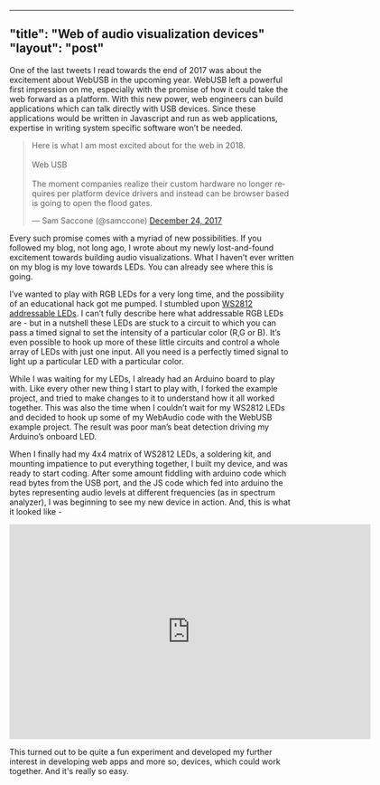 ----------
"title": "Web of audio visualization devices"
"layout": "post"
----------

One of the last tweets I read towards the end of 2017 was about the excitement about WebUSB in the upcoming year. WebUSB left a powerful first impression on me, especially with the promise of how it could take the web forward as a platform. With this new power, web engineers can build applications which can talk directly with USB devices. Since these applications would be written in Javascript and run as web applications, expertise in writing system specific software won’t be needed.

<blockquote class="twitter-tweet" data-lang="en"><p lang="en" dir="ltr">Here is what I am most excited about for the web in 2018. <br><br>Web USB<br><br>The moment companies realize their custom hardware no longer requires per platform device drivers and instead can be browser based is going to open the flood gates.</p>&mdash; Sam Saccone (@samccone) <a href="https://twitter.com/samccone/status/945020246242377728?ref_src=twsrc%5Etfw">December 24, 2017</a></blockquote>
<script async src="https://platform.twitter.com/widgets.js" charset="utf-8"></script>

Every such promise comes with a myriad of new possibilities. If you followed my blog, not long ago, I wrote about my newly lost-and-found excitement towards building audio visualizations. What I haven’t ever written on my blog is my love towards LEDs. You can already see where this is going.

I’ve wanted to play with RGB LEDs for a very long time, and the possibility of an educational hack got me pumped. I stumbled upon [WS2812 addressable LEDs](http://www.instructables.com/id/Bitbanging-step-by-step-Arduino-control-of-WS2811-/). I can’t fully describe here what addressable RGB LEDs are - but in a nutshell these LEDs are stuck to a circuit to which you can pass a timed signal to set the intensity of a particular color (R,G or B). It’s even possible to hook up more of these little circuits and control a whole array of LEDs with just one input. All you need is a perfectly timed signal to light up a particular LED with a particular color.

While I was waiting for my LEDs, I already had an Arduino board to play with. Like every other new thing I start to play with, I forked the example project, and tried to make changes to it to understand how it all worked together. This was also the time when I couldn’t wait for my WS2812 LEDs and decided to hook up some of my WebAudio code with the WebUSB example project. The result was poor man’s beat detection driving my Arduino’s onboard LED.

When I finally had my 4x4 matrix of WS2812 LEDs, a soldering kit, and mounting impatience to put everything together, I built my device, and was ready to start coding. After some amount fiddling with arduino code which read bytes from the USB port, and the JS code which fed into arduino the bytes representing audio levels at different frequencies (as in spectrum analyzer), I was beginning to see my new device in action. And, this is what it looked like -

<iframe allowFullScreen frameborder="0" height="380" mozallowfullscreen src="https://player.vimeo.com/video/262706101" webkitAllowFullScreen width="640"></iframe>

This turned out to be quite a fun experiment and developed my further interest in developing web apps and more so, devices, which could work together. And it's really so easy.
